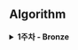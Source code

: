 ## Algorithm 
<details>
<summary>
<b>1주차 - Bronze</b>
</summary>

| 플랫폼 | 레벨 | 문제 | 제목 | 정세희 | 김현창 | 
| :---: | :---: | :---: | :---: | :---: | :---: |
| 백준 | <img src="https://static.solved.ac/tier_small/3.svg" alt="브론즈3" width="20" /> | <a href="http://boj.kr/28417">28417</a> | <a href="/week1/BOJ_28417_브론즈3_스케이트보드">스케이트보드 |  ❌ | ✔ |

</details>